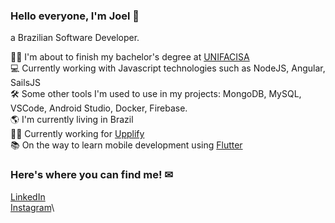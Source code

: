 ### Hello everyone, I'm Joel 👋
a Brazilian Software Developer.

👨‍🎓  I'm about to finish my bachelor's degree at [UNIFACISA](https://www.unifacisa.edu.br/home)\
💻 Currently working with Javascript technologies such as NodeJS, Angular, SailsJS\
🛠 Some other tools I'm used to use in my projects: MongoDB, MySQL, VSCode, Android Studio, Docker, Firebase.\
🌎 I'm currently living in Brazil\
👨‍💻 Currently working for [Upplify](http://upplify.com/)\
📚 On the way to learn mobile development using [Flutter](https://flutter.dev)

### Here's where you can find me! ✉
[LinkedIn](https://www.linkedin.com/in/joelsantosjunior/)\
[Instagram](https://www.instagram.com/joels.junior/)\
